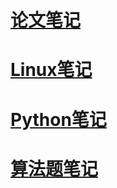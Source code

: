# [论文笔记](paper-note)

# [Linux笔记](Linux-note)

# [Python笔记](python-note)

# [算法题笔记](algorithm-note)

